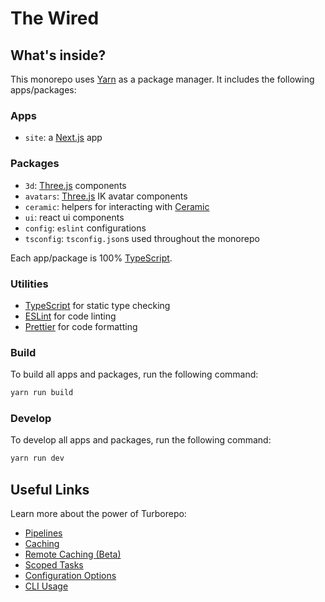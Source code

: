 # The Wired

## What's inside?

This monorepo uses [Yarn](https://yarnpkg.com/) as a package manager. It includes the following apps/packages:

### Apps

- `site`: a [Next.js](https://nextjs.org) app

### Packages

- `3d`: [Three.js](https://github.com/pmndrs/react-three-fiber) components
- `avatars`: [Three.js](https://github.com/pmndrs/react-three-fiber) IK avatar components
- `ceramic`: helpers for interacting with [Ceramic](https://ceramic.network/)
- `ui`: react ui components
- `config`: `eslint` configurations
- `tsconfig`: `tsconfig.json`s used throughout the monorepo

Each app/package is 100% [TypeScript](https://www.typescriptlang.org/).

### Utilities

- [TypeScript](https://www.typescriptlang.org/) for static type checking
- [ESLint](https://eslint.org/) for code linting
- [Prettier](https://prettier.io) for code formatting

### Build

To build all apps and packages, run the following command:

```bash
yarn run build
```

### Develop

To develop all apps and packages, run the following command:

```bash
yarn run dev
```

## Useful Links

Learn more about the power of Turborepo:

- [Pipelines](https://turborepo.org/docs/features/pipelines)
- [Caching](https://turborepo.org/docs/features/caching)
- [Remote Caching (Beta)](https://turborepo.org/docs/features/remote-caching)
- [Scoped Tasks](https://turborepo.org/docs/features/scopes)
- [Configuration Options](https://turborepo.org/docs/reference/configuration)
- [CLI Usage](https://turborepo.org/docs/reference/command-line-reference)
